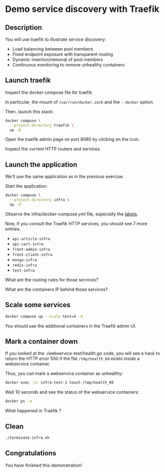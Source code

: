 # Demo service discovery with Traefik

<walkthrough-tutorial-duration duration="30.0"></walkthrough-tutorial-duration>

## Description

You will use traefik to illustrate service discovery:
* Load balancing between pool members
* Fixed endpoint exposure with transparent routing
* Dynamic insertion/removal of pool members
* Continuous monitoring to remove unhealthy containers

## Launch traefik

Inspect the  <walkthrough-editor-open-file filePath="./traefik/docker-compose.yml">docker compose file for traefik</walkthrough-editor-open-file>.

In particular, the mount of `/var/run/docker.sock` and the `--docker` option.

Then, launch this stack:

```sh
docker compose \
  --project-directory traefik \
  up -d
```

Open the traefik admin page on port 8080 by clicking on the <walkthrough-web-preview-icon></walkthrough-web-preview-icon> icon.

Inspect the current HTTP routers and services.

## Launch the application

We'll use the same application as in the previous exercise.

Start the application:

```sh
docker compose \
  --project-directory infra \
  up -d
```

Observe the <walkthrough-editor-open-file filePath="./infra/docker-compose.yml">infra/docker-compose.yml</walkthrough-editor-open-file> file, especially the [labels](https://doc.traefik.io/traefik/v1.4/configuration/backends/docker/#on-containers).

Now, if you consult the Traefik HTTP services, you should see 7 more entries: 
- `api-article-infra`
- `api-cart-infra`
- `front-admin-infra`
- `front-client-infra`
- `mongo-infra`
- `redis-infra`
- `test-infra`

What are the routing rules for those services?

What are the containers IP behind those services?

## Scale some services

```sh
docker compose up --scale test=4 -d
```

You should see the additional containers in the Traefik admin UI.

## Mark a container down

If you looked at the <walkthrough-editor-open-file filePath="./webservice-test/health.go">./webservice-test/health.go code</walkthrough-editor-open-file>, you will 
see a hack to return the HTTP error 500 if the file `/tmp/health_KO` exists inside a webservice container.

Thus, you can mark a webservice container as unhealthy:

```sh
docker exec -ti infra-test-1 touch /tmp/health_KO
```

Wait 10 seconds and see the status of the webservice containers:

```sh
docker ps -a
```

What happened in Traefik ?

## Clean

```sh
./terminate-infra.sh
```

## Congratulations

You have finished this demonstration!

<walkthrough-conclusion-trophy></walkthrough-conclusion-trophy>
